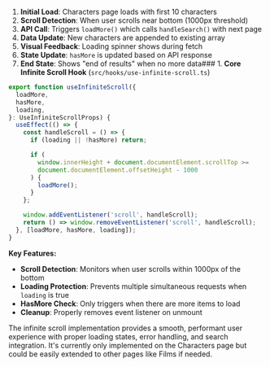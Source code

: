 1. **Initial Load**: Characters page loads with first 10 characters
2. **Scroll Detection**: When user scrolls near bottom (1000px threshold)
3. **API Call**: Triggers `loadMore()` which calls `handleSearch()` with next page
4. **Data Update**: New characters are appended to existing array
5. **Visual Feedback**: Loading spinner shows during fetch
6. **State Update**: `hasMore` is updated based on API response
7. **End State**: Shows "end of results" when no more data### 1. **Core Infinite Scroll Hook** (`src/hooks/use-infinite-scroll.ts`)


```typescript
export function useInfiniteScroll({
  loadMore,
  hasMore,
  loading,
}: UseInfiniteScrollProps) {
  useEffect(() => {
    const handleScroll = () => {
      if (loading || !hasMore) return;

      if (
        window.innerHeight + document.documentElement.scrollTop >=
        document.documentElement.offsetHeight - 1000
      ) {
        loadMore();
      }
    };

    window.addEventListener('scroll', handleScroll);
    return () => window.removeEventListener('scroll', handleScroll);
  }, [loadMore, hasMore, loading]);
}
```

**Key Features:**
- **Scroll Detection**: Monitors when user scrolls within 1000px of the bottom
- **Loading Protection**: Prevents multiple simultaneous requests when `loading` is true
- **HasMore Check**: Only triggers when there are more items to load
- **Cleanup**: Properly removes event listener on unmount

The infinite scroll implementation provides a smooth, performant user experience with proper loading states, error handling, and search integration. It's currently only implemented on the Characters page but could be easily extended to other pages like Films if needed.